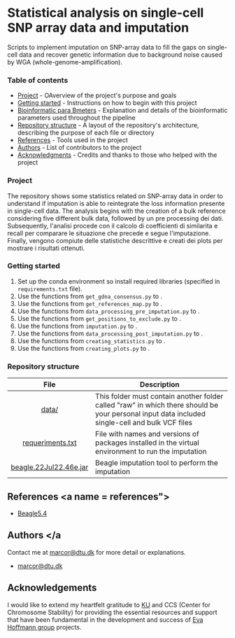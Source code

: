 # Statistical analysis on single-cell SNP array data and imputation
Scripts to implement imputation on SNP-array data to fill the gaps on single-cell data and recover genetic information due to background noise caused by WGA 
(whole-genome-amplification).


### Table of contents
- [Project](#project) - OAverview of the project's purpose and goals
- [Getting started](#getting-started) - Instructions on how to begin with this project
- [Bioinformatic para	Bmeters](#bioinformatic-parameters) - Explanation and details of the bioinformatic parameters used throughout the pipeline
- [Repository structure](#repository-structure) - A layout of the repository's architecture, describing the purpose of each file or directory
- [References](#references) - Tools used in the project
- [Authors](#authors) - List of contributors to the project
- [Acknowledgments](#acknowledgement) - Credits and thanks to those who helped with the project


### Project <a name = "project"></a>
The repository shows some statistics related on SNP-array data in order to understand if imputation is able to
reintegrate the loss information presente in single-cell data. The analysis begins with the creation of a bulk reference considering
five different bulk data, followed by un pre processing dei dati. Subsequently, l'analisi procede con il calcolo di coefficienti di similarita
e recall per comparare le situazione che precede e segue l'imputazione. Finally, vengono compiute delle statistiche descrittive e creati
dei plots per mostrare i risultati ottenuti.

### Getting started
1. Set up the conda environment so install required libraries (specified in `requirements.txt` file).
2. Use the functions from `get_gdna_consensus.py` to .
3. Use the functions from `get_references_map.py` to .
4. Use the functions from `data_processing_pre_imputation.py` to .
5. Use the functions from `get_positions_to_exclude.py` to .
6. Use the functions from `imputation.py` to .
7. Use the functions from `data_processing_post_imputation.py` to .
8. Use the functions from `creating_statistics.py` to .
9. Use the functions from `creating_plots.py` to .

### Repository structure
|File |Description|
|:---:|-----------|
|[data/](data/)|This folder must contain another folder called "raw" in which there should be your personal input data included single-cell and bulk VCF files|
|[requeriments.txt](requeriments.txt)|File with names and versions of packages installed in the virtual environment to run the imputation|
|[beagle.22Jul22.46e.jar](beagle.22Jul22.46e.jar)|Beagle imputation tool to perform the imputation|


## References <a name = references"></a>
- [Beagle5.4](https://www.beagle.com)

## Authors <a name = "authors"></a
Contact me at marcor@dtu.dk for more detail or explanations.
- [marcor@dtu.dk](https://github.com/marcoreverenna)

## Acknowledgements <a name = "acknowledgement"></a>
I would like to extend my heartfelt gratitude to [KU](https://www.ku.dk/) and CCS (Center for Chromosome Stability) for providing the essential resources
and support that have been fundamental in the development and success of [Eva Hoffmann group](https://www.hoffmann-group-lab.dk) projects.



